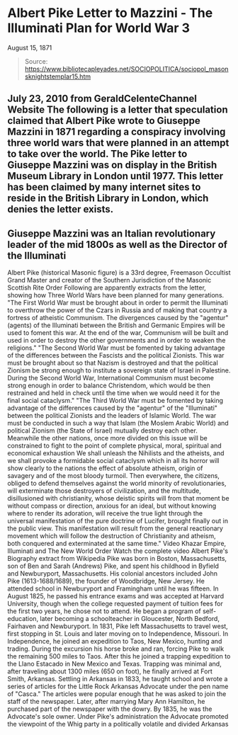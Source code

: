 # Albert Pike Letter to Mazzini - The Illuminati Plan for World War 3 
August 15, 1871

> Source: https://www.bibliotecapleyades.net/SOCIOPOLITICA/sociopol_masonsknightstemplar15.htm

July 23, 2010
from
GeraldCelenteChannel Website
The following is a letter that speculation
claimed that Albert Pike wrote to Giuseppe Mazzini in 1871
regarding a conspiracy involving three world wars that were planned in an
attempt to take over the world.
The Pike letter to Giuseppe Mazzini was
on display in the British Museum Library in London until 1977.
This letter
has been claimed by many internet sites to reside in the British Library in
London, which denies the letter exists.
-
Giuseppe Mazzini was an Italian
revolutionary leader of the mid 1800s as well as the Director of the
Illuminati
-
Albert Pike (historical Masonic figure) is a 33rd degree, Freemason
Occultist Grand Master and creator of the Southern Jurisdiction of the
Masonic Scottish Rite Order
Following are apparently extracts from the letter, showing how Three World
Wars have been planned for many generations.
"The First World War must be brought
about in order to permit the Illuminati to overthrow the power of the
Czars in Russia and of making that country a fortress of atheistic
Communism. The divergences caused by the "agentur" (agents) of the
Illuminati between the British and Germanic Empires will be used to
foment this war. At the end of the war, Communism will be built and used
in order to destroy the other governments and in order to weaken the
religions."
"The Second World War must be fomented by taking advantage of the
differences between the Fascists and the political Zionists. This war
must be brought about so that Nazism is destroyed and that the political
Zionism be strong enough to institute a sovereign state of Israel in
Palestine. During the Second World War, International Communism must
become strong enough in order to balance Christendom, which would be
then restrained and held in check until the time when we would need it
for the final social cataclysm."
"The Third World War must be fomented by taking advantage of the
differences caused by the "agentur" of the "Illuminati" between the
political Zionists and the leaders of Islamic World. The war must be
conducted in such a way that Islam (the Moslem Arabic World) and
political Zionism (the State of Israel) mutually destroy each other.
Meanwhile the other nations, once more divided on this issue will be
constrained to fight to the point of complete physical, moral, spiritual
and economical exhaustion
We shall unleash the Nihilists and the
atheists, and we shall provoke a formidable social cataclysm which in
all its horror will show clearly to the nations the effect of absolute
atheism, origin of savagery and of the most bloody turmoil.
Then
everywhere, the citizens, obliged to defend themselves against the world
minority of revolutionaries, will exterminate those destroyers of
civilization, and the multitude, disillusioned with christianity, whose
deistic spirits will from that moment be without compass or direction,
anxious for an ideal, but without knowing where to render its adoration,
will receive the true light through the universal manifestation of the
pure doctrine of Lucifer, brought finally out in the public view.
This
manifestation will result from the general reactionary movement which
will follow the destruction of Christianity and atheism, both conquered
and exterminated at the same time."
Video
Khazar Empire, Illuminati and The New World Order
Watch the complete video
Albert Pike's
Biography
extract from
Wikipedia
Pike was born in Boston, Massachusetts, son of Ben and Sarah (Andrews) Pike,
and spent his childhood in Byfield and Newburyport, Massachusetts.
His
colonial ancestors included John Pike (1613-1688/1689), the founder of
Woodbridge, New Jersey. He attended school in Newburyport and Framingham
until he was fifteen. In August 1825, he passed his entrance exams and was
accepted at Harvard University, though when the college requested payment of
tuition fees for the first two years, he chose not to attend.
He began a
program of self-education, later becoming a schoolteacher in Gloucester,
North Bedford, Fairhaven and Newburyport.
In 1831, Pike left Massachusetts to travel west, first stopping in St. Louis
and later moving on to Independence, Missouri. In Independence, he joined an
expedition to Taos, New Mexico, hunting and trading. During the excursion
his horse broke and ran, forcing Pike to walk the remaining 500 miles to
Taos. After this he joined a trapping expedition to the Llano Estacado in
New Mexico and Texas.
Trapping was minimal and, after traveling about 1300
miles (650 on foot), he finally arrived at Fort Smith, Arkansas.
Settling in Arkansas in 1833, he taught school and wrote a series of
articles for the Little Rock Arkansas Advocate under the pen name of "Casca."
The articles were popular enough that he was
asked to join the staff of the newspaper. Later, after marrying Mary Ann
Hamilton, he purchased part of the newspaper with the dowry. By 1835, he was
the Advocate's sole owner.
Under Pike's administration the Advocate promoted
the viewpoint of the Whig party in a politically volatile and divided
Arkansas
